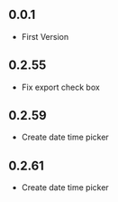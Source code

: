 ## 0.0.1

* First Version

## 0.2.55

* Fix export check box

## 0.2.59

* Create date time picker

## 0.2.61

* Create date time picker